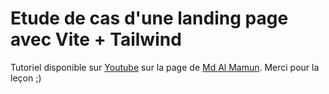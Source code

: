 # Etude de cas d'une landing page avec Vite + Tailwind

Tutoriel disponible sur [Youtube](https://www.youtube.com/watch?v=c2-4EoBLHSY) sur la page de 
[Md Al Mamun](https://www.youtube.com/@mdalmamunit427).
Merci pour la leçon ;)


